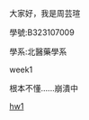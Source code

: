 ﻿大家好，我是周芸瑄
 
學號:B323107009

學系:北醫藥學系

week1

根本不懂......崩潰中

[hw1](https://chouyunhsuan.github.io/chou/week1/001.html)

